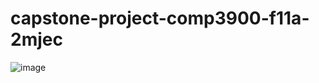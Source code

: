 # capstone-project-comp3900-f11a-2mjec
![image](https://drive.google.com/uc?export=view&id=1HEH49XFIUb4NbsNY2W1_5LJSdhAuA6H8)






